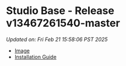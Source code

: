 # Studio Base - Release v13467261540-master
_Updated on: Fri Feb 21 15:58:06 PST 2025_

- [Image](https://github.com/vertigis/studio-base-internal/pkgs/container/studio%2fbase%2finternal/360609946?tag=v13467261540-master)
- [Installation
  Guide](https://github.com/vertigis/studio-base-internal/tree/v13467261540-master)
